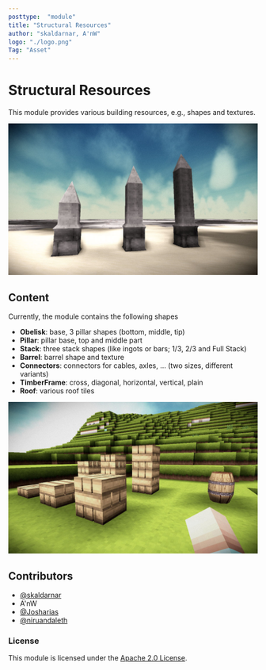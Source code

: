 ```yaml
---
posttype:  "module"  
title: "Structural Resources"
author: "skaldarnar, A'nW"
logo: "./logo.png"
Tag: "Asset"
---
```

# Structural Resources

This module provides various building resources, e.g., shapes and textures.

![image1](https://github.com/MetaTerasology/StructuralResources/raw/master/images/Terasology-2014-04-04-obelisks.jpg "Examples for obelisk shapes.")

## Content
Currently, the module contains the following shapes

* **Obelisk**: base, 3 pillar shapes (bottom, middle, tip)
* **Pillar**: pillar base, top and middle part
* **Stack**: three stack shapes (like ingots or bars; 1/3, 2/3 and Full Stack)
* **Barrel**: barrel shape and texture
* **Connectors**: connectors for cables, axles, ... (two sizes, different variants)
* **TimberFrame**: cross, diagonal, horizontal, vertical, plain
* **Roof**: various roof tiles

![image2](https://github.com/MetaTerasology/StructuralResources/raw/master/images/Terasology-140428172032-1152x700.jpg "Stacks and barrel shape.")

## Contributors
* [@skaldarnar](https://github.com/skaldarnar)
* A'nW
* [@Josharias](https://github.com/Josharias)
* [@niruandaleth](https://github.com/jdrueckert)

### License

This module is licensed under the [Apache 2.0 License](http://www.apache.org/licenses/LICENSE-2.0.html).

